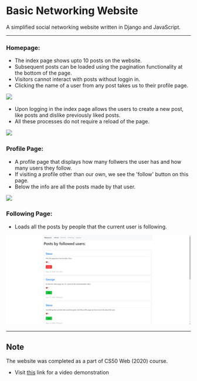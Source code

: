 # Basic Networking Website

A simplified social networking website written in Django and JavaScript.
___
### Homepage:
- The index page shows upto 10 posts on the website.
- Subsequent posts can be loaded using the pagination functionality at the bottom of the page.
- Visitors cannot interact with posts without loggin in.
- Clicking the name of a user from any post takes us to their profile page.
<kbd>
  <img src="https://github.com/sahilsao/Basic-Social-Network-master/blob/documents/img1.jpg">
</kbd>

- Upon logging in the index page allows the users to create a new post, like posts and dislike previously liked posts.
- All these processes do not require a reload of the page.
<kbd>
  <img src="https://github.com/sahilsao/Basic-Social-Network-master/blob/documents/img2.jpg">
</kbd>

### Profile Page:
- A profile page that displays how many follwers the user has and how many users they follow.
- If visiting a profile other than our own, we see the 'follow' button on this page.
- Below the info are all the posts made by that user.
<kbd>
  <img src="https://github.com/sahilsao/Basic-Social-Network-master/blob/documents/img3.jpg">
</kbd>

### Following Page:
- Loads all the posts by people that the current user is following.
<kbd>
  <img src="https://github.com/sahilsao/Basic-Social-Network-master/blob/master/documents/img4.jpg">
</kbd>

___
## Note
The website was completed as a part of CS50 Web (2020) course.
* Visit [this](https://www.youtube.com/watch?v=QWShE6nd6K0&t=16s) link for a video demonstration
